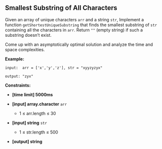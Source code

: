 ## Smallest Substring of All Characters

Given an array of unique characters  `arr`  and a string  `str`, Implement a function  `getShortestUniqueSubstring`  that finds the smallest substring of  `str`  containing all the characters in  `arr`. Return  `""`  (empty string) if such a substring doesn’t exist.

Come up with an asymptotically optimal solution and analyze the time and space complexities.

**Example:**

```
input:  arr = ['x','y','z'], str = "xyyzyzyx"

output: "zyx"

```

**Constraints:**

-   **[time limit] 5000ms**
    
-   **[input] array.character**  `arr`
    
    -   1 ≤ arr.length ≤ 30
-   **[input] string**  `str`
    
    -   1 ≤ str.length ≤ 500
-   **[output] string**

